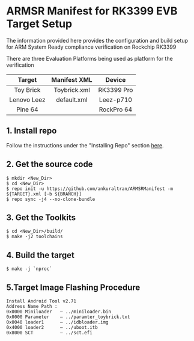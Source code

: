 # ARMSR Manifest for RK3399 EVB Target Setup

The information provided here provides the configuration and build setup for ARM System Ready compliance verification on Rockchip RK3399

There are three Evaluation Platforms being used as platform for the verification

| Target  | Manifest XML  | Device |
| :------------: |:---------------:| :-----:|
| Toy Brick      | Toybrick.xml | RK3399 Pro |
| Lenovo Leez     | default.xml        |  Leez-p710 |
| Pine 64 |  |    RockPro 64 |


## 1. Install repo
Follow the instructions under the "Installing Repo" section
[here](https://source.android.com/source/downloading.html).

## 2. Get the source code
```
$ mkdir <New_Dir>
$ cd <New_Dir>
$ repo init -u https://github.com/ankuraltran/ARMSRManifest -m ${TARGET}.xml [-b ${BRANCH}]
$ repo sync -j4 --no-clone-bundle
```

## 3. Get the Toolkits
```
$ cd <New_Dir>/build/
$ make -j2 toolchains
```

## 4. Build the target
```
$ make -j `nproc`
```

## 5.Target Image Flashing Procedure 
```
Install Android Tool v2.71
Address Name Path :
0x0000 Miniloader   — ../miniloader.bin
0x0000 Parameter    — ../paramter_toybrick.txt
0x0040 loader1      — ../idbloader.img
0x4000 loader2      — ../uboot.itb
0x8000 SCT          — ../sct.efi
```
